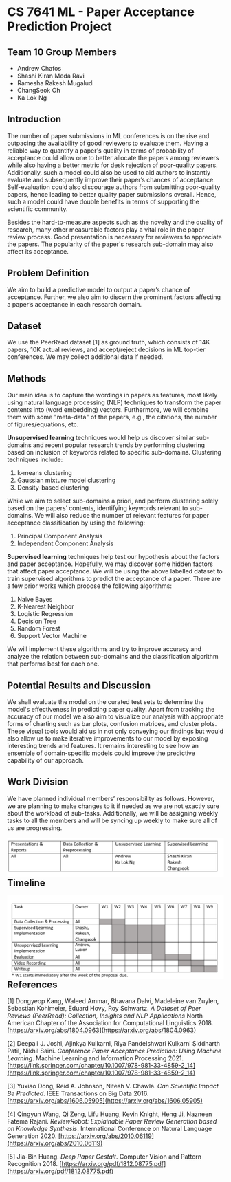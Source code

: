 # CS 7641 ML - Paper Acceptance Prediction Project
## Team 10 Group Members
- Andrew Chafos
- Shashi Kiran Meda Ravi
- Ramesha Rakesh Mugaludi
- ChangSeok Oh
- Ka Lok Ng
## Introduction
The number of paper submissions in ML conferences is on the rise and outpacing the availability of good reviewers to evaluate them. Having a reliable way to quantify a paper's quality in terms of probability of acceptance could allow one to better allocate the papers among reviewers while also having a better metric for desk rejection of poor-quality papers. Additionally, such a model could also be used to aid authors to instantly evaluate and subsequently improve their paper’s chances of acceptance. Self-evaluation could also discourage authors from submitting poor-quality papers, hence leading to better quality paper submissions overall. Hence, such a model could have double benefits in terms of supporting the scientific community.

Besides the hard-to-measure aspects such as the novelty and the quality of research, many other measurable factors play a vital role in the paper review process. Good presentation is necessary for reviewers to appreciate the papers. The popularity of the paper's research sub-domain may also affect its acceptance.
## Problem Definition
We aim to build a predictive model to output a paper’s chance of acceptance. Further, we also aim to discern the prominent factors affecting a paper’s acceptance in each research domain. 
## Dataset
We use the PeerRead dataset [1] as ground truth, which consists of 14K papers, 10K actual reviews, and accept/reject decisions in ML top-tier conferences. We may collect additional data if needed.
## Methods
Our main idea is to capture the wordings in papers as features, most likely using natural language processing (NLP) techniques to transform the paper contents into (word embedding) vectors. Furthermore, we will combine them with some "meta-data" of the papers, e.g., the citations, the number of figures/equations, etc.

**Unsupervised learning** techniques would help us discover similar sub-domains and recent popular research trends by performing clustering based on inclusion of keywords related to specific sub-domains. Clustering techniques include:
1. k-means clustering
2. Gaussian mixture model clustering
3. Density-based clustering

While we aim to select sub-domains a priori, and perform clustering solely based on the papers’ contents, identifying keywords relevant to sub-domains. We will also reduce the number of relevant features for paper acceptance classification by using the following:
1. Principal Component Analysis
2. Independent Component Analysis

**Supervised learning** techniques help test our hypothesis about the factors and paper acceptance. Hopefully, we may discover some hidden factors that affect paper acceptance.
We will be using the above labelled dataset to train supervised algorithms to predict the acceptance of a paper. There are a few prior works which propose the following algorithms:
1.	Naive Bayes
2.	K-Nearest Neighbor
3.	Logistic Regression
4.	Decision Tree
5.	Random Forest
6.	Support Vector Machine

We will implement these algorithms and try to improve accuracy and analyze the relation between sub-domains and the classification algorithm that performs best for each one.
## Potential Results and Discussion

We shall evaluate the model on the curated test sets to determine the model's effectiveness in predicting paper quality. Apart from tracking the accuracy of our model we also aim to visualize our analysis with appropriate forms of charting such as bar plots, confusion matrices, and cluster plots. These visual tools would aid us in not only conveying our findings but would also allow us to make iterative improvements to our model by exposing interesting trends and features. It remains interesting to see how an ensemble of domain-specific models could improve the predictive capability of our approach.

## Work Division
We have planned individual members’ responsibility as follows. However, we are planning to make changes to it if needed as we are not exactly sure about the workload of sub-tasks. Additionally, we will be assigning weekly tasks to all the members and will be syncing up weekly to make sure all of us are progressing.

<img src="work_division.png" alt="Timeline Picture" style="float: left; margin-right: 10px;" />

## Timeline
<img src="timeline.png" alt="Timeline Picture" style="float: left; margin-right: 10px;" />

## References
[1] Dongyeop Kang, Waleed Ammar, Bhavana Dalvi, Madeleine van Zuylen, Sebastian Kohlmeier, Eduard Hovy, Roy Schwartz.
_A Dataset of Peer Reviews (PeerRead): Collection, Insights and NLP Applications_
North American Chapter of the Association for Computational Linguistics 2018.
[https://arxiv.org/abs/1804.0963](https://arxiv.org/abs/1804.0963)

[2] Deepali J. Joshi, Ajinkya Kulkarni, Riya PandeIshwari Kulkarni Siddharth Patil, Nikhil Saini. _Conference Paper Acceptance Prediction: Using Machine Learning_. Machine Learning and Information Processing 2021. [https://link.springer.com/chapter/10.1007/978-981-33-4859-2_14](https://link.springer.com/chapter/10.1007/978-981-33-4859-2_14)

[3] Yuxiao Dong, Reid A. Johnson, Nitesh V. Chawla. _Can Scientific Impact Be Predicted_. IEEE Transactions on Big Data 2016. [https://arxiv.org/abs/1606.05905](https://arxiv.org/abs/1606.05905)

[4] Qingyun Wang, Qi Zeng, Lifu Huang, Kevin Knight, Heng Ji, Nazneen Fatema Rajani. _ReviewRobot: Explainable Paper Review Generation based on Knowledge Synthesis_. International Conference on Natural Language Generation 2020. [https://arxiv.org/abs/2010.06119](https://arxiv.org/abs/2010.06119)

[5] Jia-Bin Huang. _Deep Paper Gestalt_. Computer Vision and Pattern Recognition 2018. [https://arxiv.org/pdf/1812.08775.pdf](https://arxiv.org/pdf/1812.08775.pdf)
